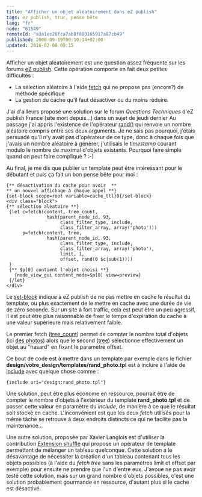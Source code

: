 ```yaml
---
title: "Afficher un objet aléatoirement dans eZ publish"
tags: ez publish, truc, pense bête
lang: "fr"
node: "61549"
remoteId: "a3a1ec26fca7ab8f083165917a87cb49"
published: 2006-09-19T00:10:14+02:00
updated: 2016-02-09 09:15
---
```

 
Afficher un objet aléatoirement est une question assez fréquente sur les forums [eZ publish](/tag/ez-publish/). Cette opération comporte en fait deux petites difficultés :

* La sélection aléatoire à l'aide [fetch](http://ez.no/doc/ez_publish/technical_manual/3_8/reference/modules/content) qui ne propose pas (encore?) de méthode spécifique
* La gestion du cache qu'il faut désactiver ou du moins réduire.
 
 
J'ai d'ailleurs proposé une solution sur le forum *Questions Techniques* d'eZ
publish France (site mort depuis…) dans un sujet de jeudi dernier Au passage
j'ai appris l'existence de l'opérateur
[rand()](http://ez.no/doc/ez_publish/technical_manual/3_8/reference/template_operators/mathematics/rand)
qui renvoie un nombre aléatoire compris entre ses deux arguments. Je ne sais pas
pourquoi, j'étais persuadé qu'il n'y avait pas d'opérateur de ce type, donc à
chaque fois que j'avais un nombre aléatoire à génèrer, j'utilisais le
*timestamp* courant modulo le nombre de maximal d'objets existants. Pourquoi
faire simple quand on peut faire compliqué ? :-)

 
Au final, je me dis que publier un template peut être intéressant pour le
débutant et puis ça fait un bon pense bête pour moi :

 ```
{** désactivation du cache pour avoir  **
 ** un nouvel affichage à chaque appel **}
{set-block scope=root variable=cache_ttl}0{/set-block}
<div class="block">
{** sélection aléatoire **}
  {let c=fetch(content, tree_count,
                hash(parent_node_id, 93,
                     class_filter_type, include,
                     class_filter_array, array('photo')))
       p=fetch(content, tree,
                hash(parent_node_id, 93,
                     class_filter_type, include,
                     class_filter_array, array('photo'),
                     limit, 1,
                     offset, rand(0 $c|sub(1))))
  }
  {** $p[0] contient l'objet choisi **}
    {node_view_gui content_node=$p[0] view=preview}
  {/let}
</div>
```

 
Le
[set-block](http://ez.no/doc/ez_publish/technical_manual/3_8/reference/template_functions/variables/set_block)
indique à eZ publish de ne pas mettre en cache le résultat du template, ou plus
exactement de le mettre en cache avec une durée de vie de zéro seconde. Sur un
site à fort traffic, cela est peut être un peu agressif, il est peut être plus
raisonnable de fixer le temps d'expiration du cache à une valeur supérieure mais
relativement faible.

Le premier fetch
([tree_count](http://ez.no/doc/ez_publish/technical_manual/3_8/reference/modules/content/fetch_functions/tree_count))
permet de compter le nombre total d'objets (ici [des
photos](http://photos.pwet.fr)) alors que le second
([tree](http://ez.no/doc/ez_publish/technical_manual/3_8/reference/modules/content/fetch_functions/tree))
sélectionne effectivement un objet au &quot;hasard&quot; en fixant le paramètre
offset.

 
Ce bout de code est à mettre dans un template par exemple dans le fichier
**design/votre_design/templates/rand_photo.tpl** est à inclure à l'aide de
[include](http://ez.no/doc/ez_publish/technical_manual/3_8/reference/template_functions/miscellaneous/include)
avec quelque chose comme :

 ```
{include uri="design:rand_photo.tpl"}
```

 
Une solution, peut être plus économe en ressource, pourrait être de compter le
nombre d'objets à l'extérieur du template **rand_photo.tpl** et de passer cette
valeur en paramètre du *include*, de manière à ce que le résultat soit stocké en
cache. L'inconvénient est que les deux *fetch* utilisés pour la même tâche se
retrouve à deux endroits distincts ce qui ne facilite pas la maintenance…

 
Une autre solution, proposée par Xavier Langlois est d'utiliser la contribution
[Extension
shuffle](http://projects.ez.no/extension_shuffle) qui
propose un opérateur de template permettant de mélanger un tableau quelconque.
Cette solution a le désavantage de nécessiter la création d'un tableau contenant
tous les objets possibles (à l'aide du *fetch tree* sans les paramètres limit et
offset par exemple) pour ensuite ne prendre que l'un d'entre eux. J'avoue ne pas
avoir testé cette solution, mais sur un grand nombre d'objets possibles, c'est
une solution probablement gourmande en ressource, d'autant plus si le cache est
désactivé.
